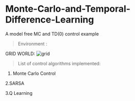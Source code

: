 # Monte-Carlo-and-Temporal-Difference-Learning

A model free MC and TD(0) control example

> Environment : 

GRID WORLD:  ![grid](https://i.ibb.co/S76c04n/grid.png)

> List of control algorithms implemented: 


1. Monte Carlo Control            

2.SARSA                  

3.Q Learning
